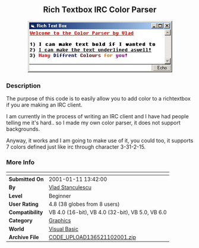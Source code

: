 ﻿<div align="center">

## Rich Textbox IRC Color Parser

<img src="PIC20011102142252575.jpg">
</div>

### Description

The purpose of this code is to easily allow you to add color to a richtextbox if you are making an IRC client.

I am currently in the process of writing an IRC client and I have had people telling me it's hard.. so I made my own color parser, it does not support backgrounds.

Anyway, it works and I am going to make use of it, you could too, it supports 7 colors defined just like irc through character 3-31-2-15.
 
### More Info
 


<span>             |<span>
---                |---
**Submitted On**   |2001-01-11 13:42:00
**By**             |[Vlad Stanculescu](https://github.com/Planet-Source-Code/PSCIndex/blob/master/ByAuthor/vlad-stanculescu.md)
**Level**          |Beginner
**User Rating**    |4.8 (38 globes from 8 users)
**Compatibility**  |VB 4\.0 \(16\-bit\), VB 4\.0 \(32\-bit\), VB 5\.0, VB 6\.0
**Category**       |[Graphics](https://github.com/Planet-Source-Code/PSCIndex/blob/master/ByCategory/graphics__1-46.md)
**World**          |[Visual Basic](https://github.com/Planet-Source-Code/PSCIndex/blob/master/ByWorld/visual-basic.md)
**Archive File**   |[CODE\_UPLOAD136521102001\.zip](https://github.com/Planet-Source-Code/vlad-stanculescu-rich-textbox-irc-color-parser__1-14331/archive/master.zip)








